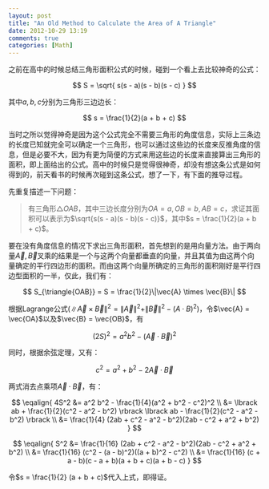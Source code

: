 ```yaml
---
layout: post
title: "An Old Method to Calculate the Area of A Triangle"
date: 2012-10-29 13:19
comments: true
categories: [Math]
---
```


之前在高中的时候总结三角形面积公式的时候，碰到一个看上去比较神奇的公式：

$$
S = \sqrt{ s(s - a)(s - b)(s - c) }
$$

其中$a, b, c$分别为三角形三边边长：

$$
s = \frac{1}{2}(a + b + c)
$$

当时之所以觉得神奇是因为这个公式完全不需要三角形的角度信息，实际上三条边的长度已知就完全可以确定一个三角形，也可以通过这些边的长度来反推角度的信息，但是必要不大，因为有更为简便的方式来用这些边的长度来直接算出三角形的面积，即上面给出的公式。高中的时候只是觉得很神奇，却没有想这条公式是如何得到的，前天看书的时候再次碰到这条公式，想了一下，有下面的推导过程。

先重复描述一下问题：

> 有三角形$\triangle OAB$，其中三边长度分别为$OA = a, OB = b, AB = c$，求证其面积可以表示为$\sqrt{s(s - a)(s - b)(s - c)}$，其中$s = \frac{1}{2}(a + b + c)$。

要在没有角度信息的情况下求出三角形面积，首先想到的是用向量方法。由于两向量$\vec{A}, \vec{B}$叉乘的结果是一个与这两个向量都垂直的向量，并且其值为由这两个向量确定的平行四边形的面积。而由这两个向量所确定的三角形的面积刚好是平行四边型面积的一半，仅此，我们有：

$$
S_{\triangle{OAB}} = S = \frac{1}{2}\|\vec{A} \times \vec{B}\|
$$

根据Lagrange公式($\|\vec{A} \times \vec{B}\|^2 = \|\vec{A}\|^2 + \|\vec{B}\|^2 - (A \cdot B)^2$)，令$\vec{A} = \vec{OA}$以及$\vec{B} = \vec{OB}$，有

$$
(2S)^2 = a^2 b^2 - (\vec{A} \cdot \vec{B})^2
$$

同时，根据余弦定理，又有：

$$
c^2 = a^2 + b^2 - 2\vec{A} \cdot \vec{B}
$$

两式消去点乘项$\vec{A} \cdot \vec{B}$，有：

$$
\eqalign{
    4S^2 
    &= a^2 b^2 - \frac{1}{4}(a^2 + b^2 - c^2)^2 \\
    &= \lbrack ab + \frac{1}{2}(c^2 - a^2 - b^2) \rbrack \lbrack ab - \frac{1}{2}(c^2 - a^2 - b^2) \rbrack \\
    &= \frac{1}{4} (2ab + c^2 - a^2 - b^2)(2ab - c^2 + a^2 + b^2)
}
$$

$$
\eqalign{
    S^2
    &= \frac{1}{16} (2ab + c^2 - a^2 - b^2)(2ab - c^2 + a^2 + b^2) \\
    &= \frac{1}{16} (c^2 - (a - b)^2)((a + b)^2 - c^2) \\
    &= \frac{1}{16} (c + a - b)(c - a + b)(a + b + c)(a + b - c)
}
$$

令$s = \frac{1}{2} (a + b + c)$代入上式，即得证。
